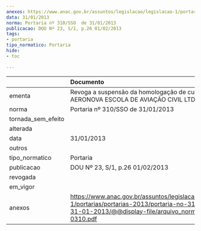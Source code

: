 ```yaml
---
anexos: https://www.anac.gov.br/assuntos/legislacao/legislacao-1/portarias/portarias-2013/portaria-no-310-sso-de-31-01-2013/@@display-file/arquivo_norma/PA2013-0310.pdf
data: 31/01/2013
norma: Portaria nº 310/SSO  de 31/01/2013
publicacao: DOU Nº 23, S/1, p.26 01/02/2013
tags:
- portaria
tipo_normatico: Portaria
hide: 
- toc 
 
---
```


|                    | Documento                                                                                                                                                        |
|:-------------------|:-----------------------------------------------------------------------------------------------------------------------------------------------------------------|
| ementa             | Revoga a suspensão da homologação de cursos da AERONOVA ESCOLA DE AVIAÇÃO CIVIL LTDA - ME.                                                                       |
| norma              | Portaria nº 310/SSO  de 31/01/2013                                                                                                                               |
| tornada_sem_efeito |                                                                                                                                                                  |
| alterada           |                                                                                                                                                                  |
| data               | 31/01/2013                                                                                                                                                       |
| outros             |                                                                                                                                                                  |
| tipo_normatico     | Portaria                                                                                                                                                         |
| publicacao         | DOU Nº 23, S/1, p.26 01/02/2013                                                                                                                                  |
| revogada           |                                                                                                                                                                  |
| em_vigor           |                                                                                                                                                                  |
| anexos             | https://www.anac.gov.br/assuntos/legislacao/legislacao-1/portarias/portarias-2013/portaria-no-310-sso-de-31-01-2013/@@display-file/arquivo_norma/PA2013-0310.pdf |